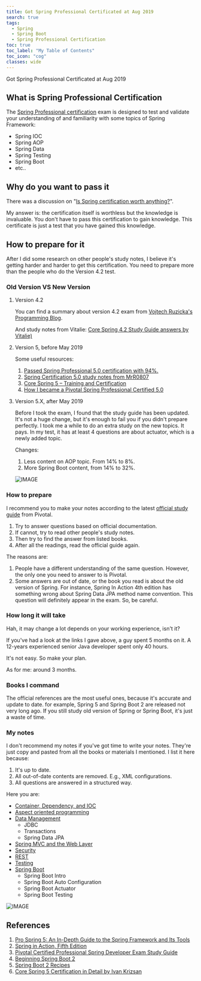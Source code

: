 ```yaml
---
title: Got Spring Professional Certificated at Aug 2019
search: true
tags: 
  - Spring
  - Spring Boot
  - Spring Professional Certification
toc: true
toc_label: "My Table of Contents"
toc_icon: "cog"
classes: wide
---
```


Got Spring Professional Certificated at Aug 2019

## What is Spring Professional Certification

The [Spring Professional certification](https://pivotal.io/training/certification/spring-professional-certification) exam is designed to test and validate your understanding of and familiarity with some topics of Spring Framework:

- Spring IOC
- Spring AOP
- Spring Data
- Spring Testing
- Spring Boot
- etc..

## Why do you want to pass it

There was a discussion on "[Is Spring certification worth anything?](https://coderanch.com/t/550694/frameworks/Spring-certification-worth)".

 My answer is: the certification itself is worthless but the knowledge is invaluable. You don't have to pass this certification to gain knowledge. This certificate is just a test that you have gained this knowledge.

## How to prepare for it

After I did some research on other people's study notes, I believe it's getting harder and harder to get this certification. You need to prepare more than the people who do the  Version 4.2 test.

### Old Version VS New Version

1. Version 4.2

    You can find a summary about version 4.2 exam from [Vojtech Ruzicka's Programming Blog](https://www.vojtechruzicka.com/exam-notes-pivotal-certified-spring-professional/).

    And study notes from Vitalie: [Core Spring 4.2 Study Guide answers by Vitalie)](https://codingideas.blog/core-spring-4-2-study-guide-answers-part-5-security#What_is_the_delegating_filter_proxy/)

2. Version 5, before May 2019

    Some useful resources:
    1. [Passed Spring Professional 5.0 certification with 94%.](https://coderanch.com/t/706033/certification/Passed-Spring-Professional-certification)
    2. [Spring Certification 5.0 study notes from MrR0807](https://github.com/MrR0807/SpringCertification5.0)
    3. [Core Spring 5 – Training and Certification](https://www.ivankrizsan.se/2018/04/28/core-spring-5-training-and-certification/)
    4. [How I became a Pivotal Spring Professional Certified 5.0](https://medium.com/@raphaelrodrigues_74842/how-i-became-a-pivotal-spring-professional-certified-5-0-c6348da5f80b)

3. Version 5.X, after May 2019

    Before I took the exam, I found that the study guide has been updated. It's not a huge change, but it's enough to fail you if you didn't prepare perfectly. I took me a while to do an extra study on the new topics. It pays. In my test, it has at least 4 questions are about actuator, which is a newly added topic.

    Changes:
    1. Less content on AOP topic. From 14% to 8%.
    2. More Spring Boot content, from 14% to 32%.

    ![IMAGE](https://i.loli.net/2019/06/26/5d132ecfb894c54615.jpg)

### How to prepare

I recommend you to make your notes according to the latest [official study guide](https://d1fto35gcfffzn.cloudfront.net/academy/Spring-Professional-Certification-Study-Guide.pdf) from Pivotal.

1. Try to answer questions based on official documentation.
2. If cannot, try to read other people's study notes.
3. Then try to find the answer from listed books.
4. After all the readings, read the official guide again.

The reasons are:

1. People have a different understanding of the same question. However, the only one you need to answer to is Pivotal.
2. Some answers are out of date, or the book you read is about the old version of Spring.
    For instance, Spring In Action 4th edition has something wrong about Spring Data JPA method name convention. This question will definitely appear in the exam. So, be careful.

### How long it will take

Hah, it may change a lot depends on your working experience, isn't it?

If you've had a look at the links I gave above, a guy spent 5 months on it. A 12-years experienced senior Java developer spent only 40 hours.

It's not easy. So make your plan.

As for me: around 3 months.

### Books I command

The official references are the most useful ones, because it's accurate and update to date. for example, Spring 5 and Spring Boot 2 are released not very long ago. If you still study old version of Spring or Spring Boot, it's just a waste of time.

### My notes

I don't recommend my notes if you've got time to write your notes. They're just copy and pasted from all the books or materials I mentioned. I list it here because:

1. It's up to date.
2. All out-of-date contents are removed. E.g., XML configurations.
3. All questions are answered in a structured way.

Here you are:

- [Container, Dependency, and IOC](https://mossgreen.github.io/Spring-Certification-Spring-Core/)
- [Aspect oriented programming](https://mossgreen.github.io/Spring-Certification-Spring-AOP/)
- [Data Management](https://mossgreen.github.io/Spring-Certification-Spring-Data-Management/)
  - JDBC
  - Transactions
  - Spring Data JPA
- [Spring MVC and the Web Layer](https://mossgreen.github.io/Spring-Certification-Spring-MVC/)
- [Security](https://mossgreen.github.io/Spring-Certification-Spring-Security/)
- [REST](https://mossgreen.github.io/Spring-Certification-Spring-REST/)
- [Testing](https://mossgreen.github.io/Spring-Certification-Testing/)
- [Spring Boot](https://mossgreen.github.io/Spring-Certification-Spring-Boot/)
  - Spring Boot Intro
  - Spring Boot Auto Configuration
  - Spring Boot Actuator
  - Spring Boot Testing

![IMAGE](https://i.loli.net/2019/08/28/Ejw31m6H2vKF8Ju.jpg)

## References

1. [Pro Spring 5: An In-Depth Guide to the Spring Framework and Its Tools](https://www.amazon.com/Pro-Spring-Depth-Guide-Framework/dp/1484228073/)
2. [Spring in Action, Fifth Edition](https://www.manning.com/books/spring-in-action-fifth-edition/)
3. [Pivotal Certified Professional Spring Developer Exam Study Guide](https://www.amazon.com/Pivotal-Certified-Professional-Spring-Developer-ebook/dp/B01MS0JSML/)
4. [Beginning Spring Boot 2](https://www.apress.com/gp/book/9781484229309)
5. [Spring Boot 2 Recipes](https://www.apress.com/gp/book/9781484239629)
6. [Core Spring 5 Certification in Detail by Ivan Krizsan](https://leanpub.com/corespring5certificationindetail/)
